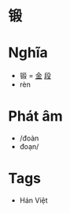 # 锻

# Nghĩa
* 锻 = [金](金.md) [段](段.md)
* rèn

# Phát âm
* /đoàn
*  đoạn/

# Tags
* Hán Việt

<script>window.HANZI_FIELD='锻';</script>
